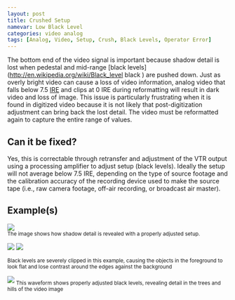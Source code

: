 ```yaml
---
layout: post
title: Crushed Setup
namevar: Low Black Level
categories: video analog
tags: [Analog, Video, Setup, Crush, Black Levels, Operator Error]
---
```


The bottom end of the video signal is important because shadow detail is lost when pedestal and mid-range [black levels](http://en.wikipedia.org/wiki/Black_level black ) are pushed down. Just as overly bright video can cause a loss of video information, analog video that falls below 7.5 [IRE](http://en.wikipedia.org/wiki/IRE_(unit)) and clips at 0 IRE during reformatting will result in dark video and loss of image. This issue is particularly frustrating when it is found in digitized video because it is not likely that post-digitization adjustment can bring back the lost detail. The video must be reformatted again to capture the entire range of values.

## Can it be fixed?

Yes, this is correctable through retransfer and adjustment of the VTR output using a  processing amplifier to adjust setup (black levels). Ideally the setup  will not average below 7.5 IRE, depending on the type of source footage and the calibration accuracy of the recording device used to make the source tape (i.e., raw camera footage, off-air recording, or broadcast air master).

## Example(s)

<img src="{{ site.baseurl }}/images/SetupIsCrushed_Flat.jpg"><br>
<sub>The image shows how shadow detail is revealed with a properly adjusted setup.</sub>

<img src="{{ site.baseurl }}/images/SetupIsCrushedCorrected_Flat.jpg">

<img src="{{ site.baseurl }}/images/Crushed_Setup_Waveform_Flat.jpg">

<sub>Black levels are severely clipped in this example, causing the objects in the foreground to look flat and lose contrast around the edges against the background</sub>

<img src="{{ site.baseurl }}/images/Crushed_Setup_Waveform_Fixed_Flat.jpg">
<sub>This waveform shows properly adjusted black levels, revealing detail in the trees and hills of the video image</sub>
